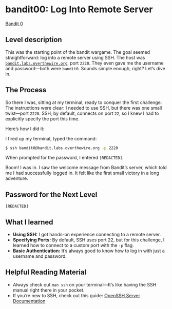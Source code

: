 # bandit00: Log Into Remote Server

[Bandit 0](https://overthewire.org/wargames/bandit/bandit0.html)

## Level description

This was the starting point of the bandit wargame. The goal seemed straightforward: log into a remote server using SSH. The host was [`bandit.labs.overthewire.org`](http://bandit.labs.overthewire.org), port `2220`. They even gave me the username and password—both were `bandit0`. Sounds simple enough, right? Let’s dive in.

## The Process

So there I was, sitting at my terminal, ready to conquer the first challenge. The instructions were clear: I needed to use SSH, but there was one small twist—port `2220`. SSH, by default, connects on port `22`, so I knew I had to explicitly specify the port this time.

Here’s how I did it:

I fired up my terminal, typed the command:

```bash
$ ssh bandit0@bandit.labs.overthewire.org -p 2220
```

When prompted for the password, I entered `[REDACTED]`.

Boom! I was in. I saw the welcome message from Bandit’s server, which told me I had successfully logged in. It felt like the first small victory in a long adventure.

## Password for the Next Level

`[REDACTED]`

## What I learned

- **Using SSH:** I got hands-on experience connecting to a remote server.
- **Specifying Ports:** By default, SSH uses port 22, but for this challenge, I learned how to connect to a custom port with the `-p` flag.
- **Basic Authentication:** It’s always good to know how to log in with just a username and password.

## Helpful Reading Material

- Always check out `man ssh` on your terminal—It’s like having the SSH manual right there in your pocket.
- If you’re new to SSH, check out this guide: [OpenSSH Server Documentation](https://ubuntu.com/server/docs/openssh-server)
